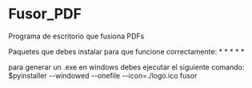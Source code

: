 # Fusor_PDF
Programa de escritorio que fusiona PDFs

Paquetes que debes instalar para que funcione correctamente:
*
*
*
*
*

para generar un .exe en windows debes ejecutar el siguiente comando:
$pyinstaller --windowed --onefile --icon=./logo.ico fusor
